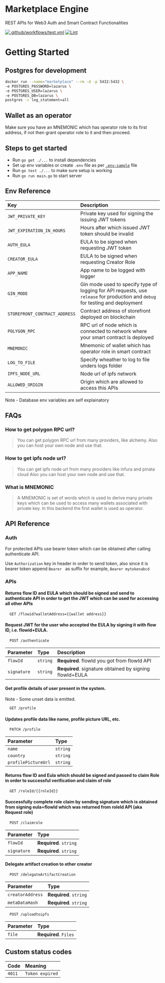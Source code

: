 # Marketplace Engine

REST APIs for Web3 Auth and Smart Contract Functionalities

[![.github/workflows/test.yml](https://github.com/MyriadFlow/gateway/actions/workflows/test.yml/badge.svg)](https://github.com/MyriadFlow/gateway/actions/workflows/test.yml)
[![Lint](https://github.com/MyriadFlow/gateway/actions/workflows/lint.yml/badge.svg)](https://github.com/MyriadFlow/gateway/actions/workflows/lint.yml)

# Getting Started

## Postgres for development

```bash
docker run --name="marketplace" --rm -d -p 5432:5432 \
-e POSTGRES_PASSWORD=lazarus \
-e POSTGRES_USER=lazarus \
-e POSTGRES_DB=lazarus \
postgres -c log_statement=all
```

## Wallet as an operator

Make sure you have an MNEMONIC which has operator role to its first address, if not then grant operator role to it and then proceed.

## Steps to get started

- Run `go get ./...` to install dependencies
- Set up env variables or create `.env` file as per [`.env-sample`](https://github.com/MyriadFlow/gateway/blob/main/.env-sample) file
- Run `go test ./...` to make sure setup is working
- Run `go run main.go` to start server

## Env Reference

| Key                         | Description                                                                                                                    |
| :-------------------------- | :----------------------------------------------------------------------------------------------------------------------------- |
| `JWT_PRIVATE_KEY`           | Private key used for signing the issuing JWT tokens                                                                            |
| `JWT_EXPIRATION_IN_HOURS`   | Hours after which issued JWT token should be invalid                                                                           |
| `AUTH_EULA`                 | EULA to be signed when requesting JWT token                                                                                    |
| `CREATOR_EULA`              | EULA to be signed when requesting Creator Role                                                                                 |
| `APP_NAME`                  | App name to be logged with logger                                                                                              |
| `GIN_MODE`                  | Gin mode used to specify type of logging for API requests, use `release` for production and `debug` for testing and deployment |
| `STOREFRONT_CONTRACT_ADDRESS` | Contract address of storefront deployed on blockchain                                                                            |
| `POLYGON_RPC`               | RPC url of node which is connected to network where your smart contract is deployed                                            |
| `MNEMONIC`                  | Mnemonic of wallet which has operator role in smart contract                                                                   |
| `LOG_TO_FILE`               | Specify wheather to log to file unders logs folder                                                                             |
| `IPFS_NODE_URL`             | Node url of ipfs network                                                                                                       |
| `ALLOWED_ORIGIN`            | Origin which are allowed to access this APIs                                                                                   |

Note - Database env variables are self explainatory

## FAQs

### How to get polygon RPC url?

> You can get polygon RPC url from many providers, like alchemy.
> Also you can host your own node and use that.

### How to get ipfs node url?

> You can get ipfs node url from many providers like infura and pinata cloud
> Also you can host your own node and use that.

### What is MNEMONIC

> A MNEMONIC is set of words which is used to derive many private keys which can be used to access many wallets associated with private key. In this backend the first wallet is used as operator.

## API Reference

### Auth

For protected APIs use bearer token which can be obtained after calling authenticate API.

Use `Authorization` key in header in order to send token,
also since it is bearer token append `Bearer ` as suffix
for example, `Bearer mytokenabcd`

### APIs

#### Returns flow ID and EULA which should be signed and send to authenticate API in order to get the JWT which can be used for accessing all other APIs

```
  GET /flowid?walletAddress={{wallet address}}
```

#### Request JWT for the user who accepted the EULA by signing it with flow ID, i.e. flowid+EULA.

```
  POST /authenticate
```

| Parameter   | Type     | Description                                             |
| :---------- | :------- | :------------------------------------------------------ |
| `flowId`    | `string` | **Required**. flowId you got from flowId API            |
| `signature` | `string` | **Required**. signature obtained by signing flowId+EULA |

#### Get profile details of user present in the system.

Note - Some unset data is emitted.

```
  GET /profile
```

#### Updates profile data like name, profile picture URL, etc.

```
  PATCH /profile
```

| Parameter           | Type     |
| :------------------ | :------- |
| `name`              | `string` |
| `country`           | `string` |
| `profilePictureUrl` | `string` |

#### Returns flow ID and Eula which should be signed and passed to claim Role in order to successful verification and claim of role

```
  GET /roleId/{{roleId}}
```

#### Successfully complete role claim by sending signature which is obtained from signing eula+flowId which was returned from roleId API (aka Request role)

```
  POST /claimrole
```

| Parameter   | Type                   |
| :---------- | :--------------------- |
| `flowId`    | **Required**. `string` |
| `signature` | **Required**. `string` |

#### Delegate artifact creation to other creator

```
  POST /delegateArtifactCreation
```

| Parameter        | Type                   |
| :--------------- | :--------------------- |
| `creatorAddress` | **Required**. `string` |
| `metaDataHash`   | **Required**. `string` |

```
  POST /uploadtoipfs
```

| Parameter | Type                  |
| :-------- | :-------------------- |
| `file`    | **Required**. `Files` |

## Custom status codes

| Code   | Meaning         |
| :----- | :-------------- |
| `4011` | `Token expired` |
